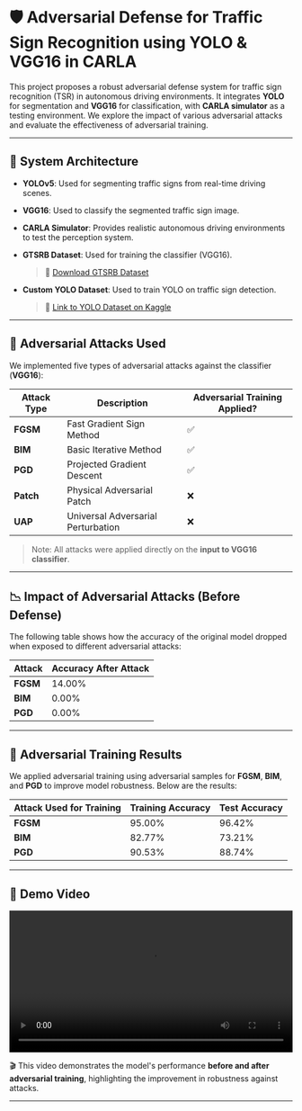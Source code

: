 # 🛡️ Adversarial Defense for Traffic Sign Recognition using YOLO & VGG16 in CARLA

This project proposes a robust adversarial defense system for traffic sign recognition (TSR) in autonomous driving environments. It integrates **YOLO** for segmentation and **VGG16** for classification, with **CARLA simulator** as a testing environment. We explore the impact of various adversarial attacks and evaluate the effectiveness of adversarial training.

---

## 🚗 System Architecture

- **YOLOv5**: Used for segmenting traffic signs from real-time driving scenes.
- **VGG16**: Used to classify the segmented traffic sign image.
- **CARLA Simulator**: Provides realistic autonomous driving environments to test the perception system.
- **GTSRB Dataset**: Used for training the classifier (VGG16).
  > 🔗 [Download GTSRB Dataset](https://benchmark.ini.rub.de/?section=gtsrb&subsection=dataset)

- **Custom YOLO Dataset**: Used to train YOLO on traffic sign detection.  
  > 🔗 [Link to YOLO Dataset on Kaggle](https://kaggle.com/your-dataset-link)

---

## 🧪 Adversarial Attacks Used

We implemented five types of adversarial attacks against the classifier (**VGG16**):

| Attack Type | Description | Adversarial Training Applied? |
|-------------|-------------|-------------------------------|
| **FGSM**    | Fast Gradient Sign Method | ✅ |
| **BIM**     | Basic Iterative Method    | ✅ |
| **PGD**     | Projected Gradient Descent | ✅ |
| **Patch**   | Physical Adversarial Patch | ❌ |
| **UAP**     | Universal Adversarial Perturbation | ❌ |

> Note: All attacks were applied directly on the **input to VGG16 classifier**.

---

## 📉 Impact of Adversarial Attacks (Before Defense)

The following table shows how the accuracy of the original model dropped when exposed to different adversarial attacks:

| Attack | Accuracy After Attack |
|--------|------------------------|
| **FGSM** | 14.00% |
| **BIM**  | 0.00%  |
| **PGD**  | 0.00%  |

---

## 🧠 Adversarial Training Results

We applied adversarial training using adversarial samples for **FGSM**, **BIM**, and **PGD** to improve model robustness. Below are the results:

| Attack Used for Training | Training Accuracy | Test Accuracy |
|--------------------------|-------------------|---------------|
| **FGSM**                 | 95.00%            | 96.42%        |
| **BIM**                  | 82.77%            | 73.21%        |
| **PGD**                  | 90.53%            | 88.74%        |

---

## 🎥 Demo Video

<video src="./results/videos/adversarial_training_demo.mp4" controls width="100%"></video>

🎬 This video demonstrates the model's performance **before and after adversarial training**, highlighting the improvement in robustness against attacks.



---
